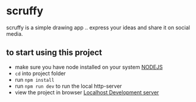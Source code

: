 # scruffy
scruffy is a simple drawing app .. express your ideas and share it on social media.

## to start using this project
- make sure you have node installed on your system [NODEJS](https://nodejs.org/en/)
- `cd` into project folder
- run `npm install`
- run `npm run dev` to run the local http-server
- view the project in browser [Localhost Development server](http://localhost:3000)
